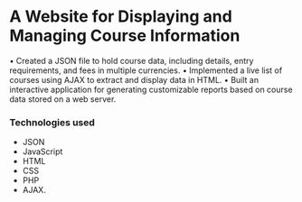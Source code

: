 # A Website for Displaying and Managing Course Information

•	Created a JSON file to hold course data, including details, entry requirements, and fees in multiple currencies.
•	Implemented a live list of courses using AJAX to extract and display data in HTML.
•	Built an interactive application for generating customizable reports based on course data stored on a web server.
  
### Technologies used 
  * JSON
  * JavaScript
  * HTML
  * CSS
  * PHP
  * AJAX.
